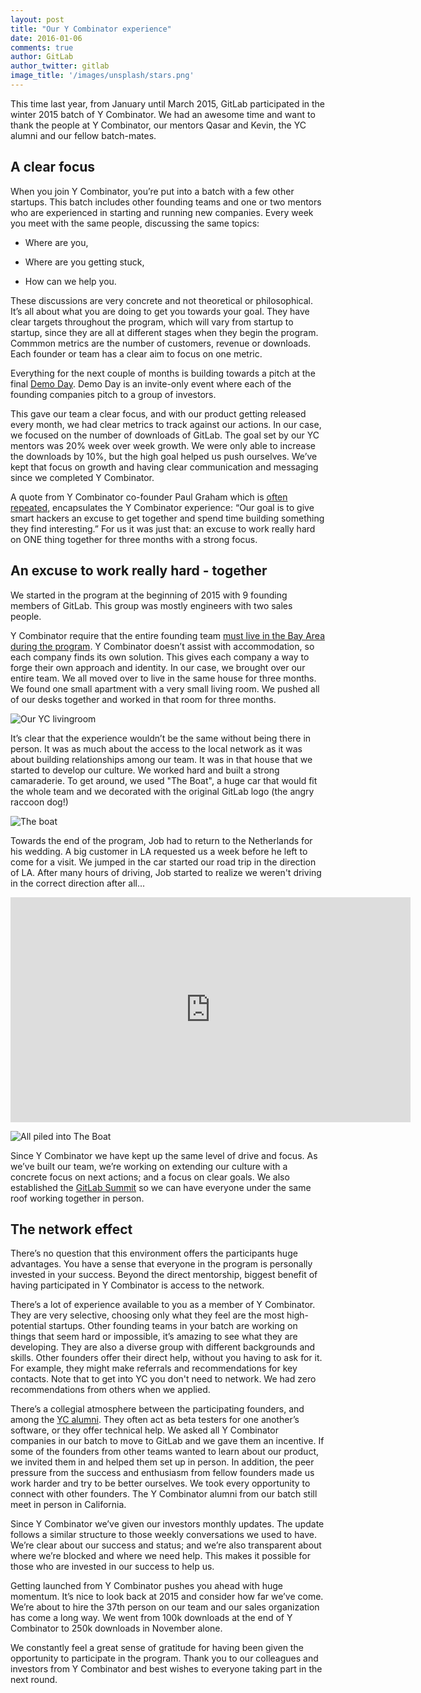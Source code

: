 ```yaml
---
layout: post
title: "Our Y Combinator experience"
date: 2016-01-06
comments: true
author: GitLab
author_twitter: gitlab
image_title: '/images/unsplash/stars.png'
---
```


This time last year, from January until March 2015, GitLab participated in the winter 2015 batch of Y Combinator. We had an awesome time and want to thank the people at Y Combinator, our mentors Qasar and Kevin,
the YC alumni and our fellow batch-mates.

<!-- more -->

## A clear focus

When you join Y Combinator, you’re put into a batch with a few other startups. This batch includes other founding teams and one or two mentors who are experienced in starting and running new companies. Every week you meet with the same people, discussing the same topics:

- Where are you,

- Where are you getting stuck,

- How can we help you.

These discussions are very concrete and not theoretical or philosophical. It’s all about what you are doing to get you towards your goal.
They have clear targets throughout the program, which will vary from startup to startup,
since they are all at different stages when they begin the program.
Commmon metrics are the number of customers, revenue or downloads.
Each founder or team has a clear aim to focus on one metric.

Everything for the next couple of months is building towards a pitch at the final [Demo Day](https://www.ycombinator.com/demoday/).
Demo Day is an invite-only event where each of the founding companies pitch to a group of investors.

This gave our team a clear focus, and with our product getting released every month,
we had clear metrics to track against our actions.
In our case, we focused on the number of downloads of GitLab.
The goal set by our YC mentors was 20% week over week growth. We were
only able to increase the downloads by 10%, but the high goal helped us
push ourselves.
We’ve kept that focus on growth and having clear communication
and messaging since we completed Y Combinator.

A quote from Y Combinator co-founder Paul Graham which is
[often repeated](http://blog.ycombinator.com/yc-hacks-august-2-3-2014),
encapsulates the Y Combinator experience: “Our goal is to give smart hackers
an excuse to get together and spend time building something they find
interesting.” For us it was just that: an excuse to work really hard on
ONE thing together for three months with a strong focus.

## An excuse to work really hard - together

We started in the program at the beginning of 2015 with 9 founding members of GitLab. This group was mostly engineers with two sales people.

Y Combinator require that the entire founding team [must live in the Bay Area during the program](https://www.ycombinator.com/faq/#p3).
Y Combinator doesn’t assist with accommodation, so each company finds its own solution.
This gives each company a way to forge their own approach and identity.
In our case, we brought over our entire team.
We all moved over to live in the same house for three months.
We found one small apartment with a very small living room. 
We pushed all of our desks together and worked in that room for three months.

![Our YC livingroom](/images/yc-livingroom.png)

It’s clear that the experience wouldn’t be the same without being there in person.
It was as much about the access to the local network as it was about building
relationships among our team. It was in that house that we started to develop
our culture. We worked hard and built a strong camaraderie.
To get around, we used "The Boat", a huge car that would fit the whole team
and we decorated with the original GitLab logo (the angry raccoon dog!)

![The boat](/images/team/boat.jpg)

Towards the end of the program, Job had to return to the Netherlands for his
wedding. A big customer in LA requested us a week before he left to come for
a visit. We jumped in the car started our road trip in the direction of LA.
After many hours of driving, Job started to realize we weren't driving in
the correct direction after all...

<iframe width="640" height="360" src="https://www.youtube.com/embed/4TnKmrpiSgQ" frameborder="0" allowfullscreen></iframe>

![All piled into The Boat](/images/yc-the-boat.png)

Since Y Combinator we have kept up the same level of drive and focus.
As we’ve built our team, we’re working on extending our culture with a concrete focus on next actions; and a focus on clear goals.
We also established the [GitLab Summit](https://about.gitlab.com/2015/11/30/gitlab-summit-2015/)
so we can have everyone under the same roof working together in person.

## The network effect

There’s no question that this environment offers the participants huge
advantages. You have a sense that everyone in the program is personally
invested in your success. Beyond the direct mentorship, biggest benefit of
having participated in Y Combinator is access to the network.

There’s a lot of experience available to you as a member of Y Combinator. They are very selective, choosing only what they feel are the most high-potential startups. Other founding teams in your batch are working on things that seem hard or impossible, it’s amazing to see what they are developing. They are also a diverse group with different backgrounds and skills. Other founders offer their direct help, without you having to ask for it. For example, they might make referrals and recommendations for key contacts.
Note that to get into YC you don't need to network. We had zero recommendations
from others when we applied.

There’s a collegial atmosphere between the participating founders, and among the [YC alumni](https://www.ycombinator.com/atyc/#alumni). They often act as beta
testers for one another’s software, or they offer technical help. We asked all
Y Combinator companies in our batch to move to GitLab and we gave them an
incentive. If some of the founders from other teams wanted to learn about our
product, we invited them in and helped them set up in person.
In addition, the peer pressure from the success and enthusiasm from fellow
founders made us work harder and try to be better ourselves.
We took every opportunity to connect with other founders. The Y Combinator
alumni from our batch still meet in person in California.

Since Y Combinator we’ve given our investors monthly updates. The update follows a similar structure to those weekly conversations we used to have. We’re clear about our success and status; and we’re also transparent about where we’re blocked and where we need help. This makes it possible for those who are invested in our success to help us.

Getting launched from Y Combinator pushes you ahead with huge momentum. It’s nice to look back at 2015 and consider how far we’ve come. We’re about to hire the 37th person on our team and our sales organization has come a long way. We went from 100k downloads at the end of Y Combinator to 250k downloads in November alone.

We constantly feel a great sense of gratitude for having been given the opportunity to participate in the program. Thank you to our colleagues and investors from Y Combinator and best wishes to everyone taking part in the next round.
